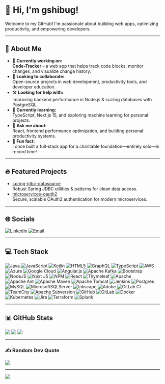 # 👋 Hi, I'm gshibug!

Welcome to my GitHub! I'm passionate about building web apps, optimizing productivity, and empowering developers.

---

## 💫 About Me

- 🚀 **Currently working on:**  
  **Code-Tracker** – a web app that helps track code blocks, monitor changes, and visualize change history.
- 🤝 **Looking to collaborate:**  
  Open-source projects in web development, productivity tools, and developer education.
- 🛠️ **Looking for help with:**  
  Improving backend performance in Node.js & scaling databases with PostgreSQL.
- 🌱 **Currently learning:**  
  TypeScript, Next.js 15, and exploring machine learning for personal projects.
- 💬 **Ask me about:**  
  React, frontend performance optimization, and building personal productivity systems.
- 🎉 **Fun fact:**  
  I once built a full-stack app for a charitable foundation—entirely solo—in record time!

---

## 🔥 Featured Projects

- [spring-jdbc-datasource](https://github.com/gshibug/spring-jdbc-datasource)  
  Robust Spring JDBC utilities & patterns for clean data access.
- [microservices-oauth2](https://github.com/gshibug/microservices-oauth2)  
  Secure, scalable OAuth2 authentication for modern microservices.

---

## 🌐 Socials

[![LinkedIn](https://img.shields.io/badge/LinkedIn-%230077B5.svg?logo=linkedin&logoColor=white)](https://linkedin.com/in/shibugeorge2000@yahoo.com)
[![Email](https://img.shields.io/badge/Email-D14836?logo=gmail&logoColor=white)](mailto:shibugeorge2000@yahoo.com)

---

## 💻 Tech Stack

![Java](https://img.shields.io/badge/java-%23ED8B00.svg?style=flat&logo=openjdk&logoColor=white)
![JavaScript](https://img.shields.io/badge/javascript-%23323330.svg?style=flat&logo=javascript&logoColor=%23F7DF1E)
![Kotlin](https://img.shields.io/badge/kotlin-%237F52FF.svg?style=flat&logo=kotlin&logoColor=white)
![HTML5](https://img.shields.io/badge/html5-%23E34F26.svg?style=flat&logo=html5&logoColor=white)
![GraphQL](https://img.shields.io/badge/-GraphQL-E10098?style=flat&logo=graphql&logoColor=white)
![TypeScript](https://img.shields.io/badge/typescript-%23007ACC.svg?style=flat&logo=typescript&logoColor=white)
![AWS](https://img.shields.io/badge/AWS-%23FF9900.svg?style=flat&logo=amazon-aws&logoColor=white)
![Azure](https://img.shields.io/badge/azure-%230072C6.svg?style=flat&logo=microsoftazure&logoColor=white)
![Google Cloud](https://img.shields.io/badge/GoogleCloud-%234285F4.svg?style=flat&logo=google-cloud&logoColor=white)
![Angular.js](https://img.shields.io/badge/angular.js-%23E23237.svg?style=flat&logo=angularjs&logoColor=white)
![Apache Kafka](https://img.shields.io/badge/Apache%20Kafka-000?style=flat&logo=apachekafka)
![Bootstrap](https://img.shields.io/badge/bootstrap-%238511FA.svg?style=flat&logo=bootstrap&logoColor=white)
![NodeJS](https://img.shields.io/badge/node.js-6DA55F?style=flat&logo=node.js&logoColor=white)
![Next JS](https://img.shields.io/badge/Next-black?style=flat&logo=next.js&logoColor=white)
![NPM](https://img.shields.io/badge/NPM-%23CB3837.svg?style=flat&logo=npm&logoColor=white)
![React](https://img.shields.io/badge/react-%2320232a.svg?style=flat&logo=react&logoColor=%2361DAFB)
![Thymeleaf](https://img.shields.io/badge/Thymeleaf-%23005C0F.svg?style=flat&logo=Thymeleaf&logoColor=white)
![Apache](https://img.shields.io/badge/apache-%23D42029.svg?style=flat&logo=apache&logoColor=white)
![Apache Ant](https://img.shields.io/badge/Apache%20Ant-A81C7D?style=flat&logo=Apache%20Ant&logoColor=white)
![Apache Maven](https://img.shields.io/badge/Apache%20Maven-C71A36?style=flat&logo=Apache%20Maven&logoColor=white)
![Apache Tomcat](https://img.shields.io/badge/apache%20tomcat-%23F8DC75.svg?style=flat&logo=apache-tomcat&logoColor=black)
![Jenkins](https://img.shields.io/badge/jenkins-%232C5263.svg?style=flat&logo=jenkins&logoColor=white)
![Postgres](https://img.shields.io/badge/postgres-%23316192.svg?style=flat&logo=postgresql&logoColor=white)
![MySQL](https://img.shields.io/badge/mysql-4479A1.svg?style=flat&logo=mysql&logoColor=white)
![MicrosoftSQLServer](https://img.shields.io/badge/Microsoft%20SQL%20Server-CC2927?style=flat&logo=microsoft%20sql%20server&logoColor=white)
![Inkscape](https://img.shields.io/badge/Inkscape-e0e0e0?style=flat&logo=inkscape&logoColor=080A13)
![Adobe](https://img.shields.io/badge/adobe-%23FF0000.svg?style=flat&logo=adobe&logoColor=white)
![GitLab CI](https://img.shields.io/badge/gitlab%20CI-%23181717.svg?style=flat&logo=gitlab&logoColor=white)
![TeamCity](https://img.shields.io/badge/teamcity-000000.svg?style=flat&logo=teamcity&logoColor=white)
![Apache Subversion](https://img.shields.io/badge/subversion-%23809CC9.svg?style=flat&logo=subversion&logoColor=white)
![GitHub](https://img.shields.io/badge/github-%23121011.svg?style=flat&logo=github&logoColor=white)
![GitLab](https://img.shields.io/badge/gitlab-%23181717.svg?style=flat&logo=gitlab&logoColor=white)
![Docker](https://img.shields.io/badge/docker-%230db7ed.svg?style=flat&logo=docker&logoColor=white)
![Kubernetes](https://img.shields.io/badge/kubernetes-%23326ce5.svg?style=flat&logo=kubernetes&logoColor=white)
![Jira](https://img.shields.io/badge/jira-%230A0FFF.svg?style=flat&logo=jira&logoColor=white)
![Terraform](https://img.shields.io/badge/terraform-%235835CC.svg?style=flat&logo=terraform&logoColor=white)
![Splunk](https://img.shields.io/badge/splunk-%23000000.svg?style=flat&logo=splunk&logoColor=white)

---

## 📊 GitHub Stats

![](https://github-readme-stats.vercel.app/api?username=gshibug&theme=dark&hide_border=false&include_all_commits=false&count_private=false)
![](https://nirzak-streak-stats.vercel.app/?user=gshibug&theme=transparent&hide_border=false)
![](https://github-readme-stats.vercel.app/api/top-langs/?username=gshibug&theme=dark&hide_border=false&include_all_commits=false&count_private=false&layout=compact)

---

### ✍️ Random Dev Quote

![](https://quotes-github-readme.vercel.app/api?type=horizontal&theme=radical)

---

[![](https://visitcount.itsvg.in/api?id=gshibug&icon=0&color=0)](https://visitcount.itsvg.in)

<!-- Proudly created with GPRM ( https://gprm.itsvg.in ) -->
